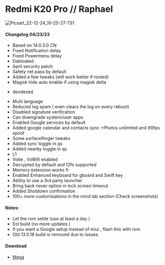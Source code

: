 # Redmi K20 Pro // Raphael
![Picsart_22-12-24_10-25-27-731](https://user-images.githubusercontent.com/83476983/220929114-6e4bdf52-e231-4a1b-90bc-8d0915adb6b1.jpg)

#### Changelog 04/23/23

 + Based on 14.0.3.0 CN 
+ Fixed Notification delay
+ Fixed Powermenu delay 
+ Debloated 
+ April security patch
+ Safety net pass by default
+ Added a few tweaks (will work better if rooted)
+ Magisk hide auto enable if using magisk delta 
- deodexed
+ Multi language
+ Reduced log spam ( even clears the log on every reboot)
+ Disabled signature verification
+ Can downgrade system/user apps
+ Enabled Google services by default
+ Added google calendar and contacts sync
+Photos unlimited and 90fps spoof
+ Some surfaceflinger tweaks
+ Added sync toggle in qs
+ Added nearby toggle in qs
+ L1
+ Volte , VoWifi enabled
+ Decrypted by default and f2fs supported
+ Memory extension works fr
+ Enabled Enhanced keyboard for gboard and Swift key
+ Ability to use a 3rd party launcher
+ Bring back never option in lock screen timeout
+ Added Shutdown confirmation 
+ 100+ more customisations in the mind lab section (Check screenshots)

#### Notes:

- Let the rom settle (use at least a day )
- Eol build (no more updates )
- if you want a Google setup instead of miui , flash this with rom
- Old 13.0.18 build is removed due to issues.

#### Download
- [Mega](https://mega.nz/file/UDx2XL6b#LKzmd-y14a23nKiZJUfPJk-3wGQ1H7PUMmZ1WUOvKlg)
